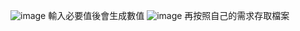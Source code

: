 ![image](https://github.com/cheerre56/Create_CPK_sample/assets/50831121/01cb542b-a50d-4740-8135-51ba0f1d51d8)
輸入必要值後會生成數值
![image](https://github.com/cheerre56/Create_CPK_sample/assets/50831121/aafc3b0a-cd85-4400-b045-e9ae63e6aad3)
再按照自己的需求存取檔案
